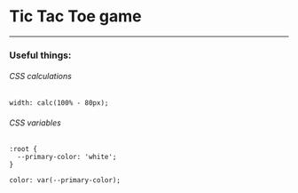 # Tic Tac Toe game

-----

### Useful things:

###### CSS calculations
    width: calc(100% - 80px);

###### CSS variables
    :root {
      --primary-color: 'white';
    }

    color: var(--primary-color);
